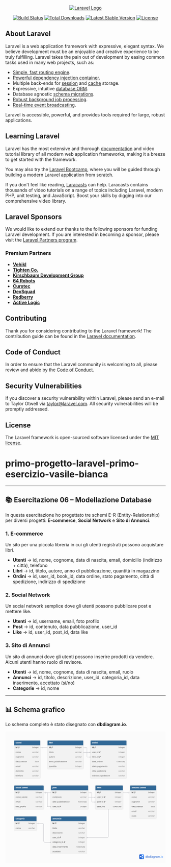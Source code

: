 <p align="center"><a href="https://laravel.com" target="_blank"><img src="https://raw.githubusercontent.com/laravel/art/master/logo-lockup/5%20SVG/2%20CMYK/1%20Full%20Color/laravel-logolockup-cmyk-red.svg" width="400" alt="Laravel Logo"></a></p>

<p align="center">
<a href="https://github.com/laravel/framework/actions"><img src="https://github.com/laravel/framework/workflows/tests/badge.svg" alt="Build Status"></a>
<a href="https://packagist.org/packages/laravel/framework"><img src="https://img.shields.io/packagist/dt/laravel/framework" alt="Total Downloads"></a>
<a href="https://packagist.org/packages/laravel/framework"><img src="https://img.shields.io/packagist/v/laravel/framework" alt="Latest Stable Version"></a>
<a href="https://packagist.org/packages/laravel/framework"><img src="https://img.shields.io/packagist/l/laravel/framework" alt="License"></a>
</p>

## About Laravel

Laravel is a web application framework with expressive, elegant syntax. We believe development must be an enjoyable and creative experience to be truly fulfilling. Laravel takes the pain out of development by easing common tasks used in many web projects, such as:

- [Simple, fast routing engine](https://laravel.com/docs/routing).
- [Powerful dependency injection container](https://laravel.com/docs/container).
- Multiple back-ends for [session](https://laravel.com/docs/session) and [cache](https://laravel.com/docs/cache) storage.
- Expressive, intuitive [database ORM](https://laravel.com/docs/eloquent).
- Database agnostic [schema migrations](https://laravel.com/docs/migrations).
- [Robust background job processing](https://laravel.com/docs/queues).
- [Real-time event broadcasting](https://laravel.com/docs/broadcasting).

Laravel is accessible, powerful, and provides tools required for large, robust applications.

## Learning Laravel

Laravel has the most extensive and thorough [documentation](https://laravel.com/docs) and video tutorial library of all modern web application frameworks, making it a breeze to get started with the framework.

You may also try the [Laravel Bootcamp](https://bootcamp.laravel.com), where you will be guided through building a modern Laravel application from scratch.

If you don't feel like reading, [Laracasts](https://laracasts.com) can help. Laracasts contains thousands of video tutorials on a range of topics including Laravel, modern PHP, unit testing, and JavaScript. Boost your skills by digging into our comprehensive video library.

## Laravel Sponsors

We would like to extend our thanks to the following sponsors for funding Laravel development. If you are interested in becoming a sponsor, please visit the [Laravel Partners program](https://partners.laravel.com).

### Premium Partners

- **[Vehikl](https://vehikl.com)**
- **[Tighten Co.](https://tighten.co)**
- **[Kirschbaum Development Group](https://kirschbaumdevelopment.com)**
- **[64 Robots](https://64robots.com)**
- **[Curotec](https://www.curotec.com/services/technologies/laravel)**
- **[DevSquad](https://devsquad.com/hire-laravel-developers)**
- **[Redberry](https://redberry.international/laravel-development)**
- **[Active Logic](https://activelogic.com)**

## Contributing

Thank you for considering contributing to the Laravel framework! The contribution guide can be found in the [Laravel documentation](https://laravel.com/docs/contributions).

## Code of Conduct

In order to ensure that the Laravel community is welcoming to all, please review and abide by the [Code of Conduct](https://laravel.com/docs/contributions#code-of-conduct).

## Security Vulnerabilities

If you discover a security vulnerability within Laravel, please send an e-mail to Taylor Otwell via [taylor@laravel.com](mailto:taylor@laravel.com). All security vulnerabilities will be promptly addressed.

## License

The Laravel framework is open-sourced software licensed under the [MIT license](https://opensource.org/licenses/MIT).
# primo-progetto-laravel-primo-esercizio-vasile-bianca
---

## 📚 Esercitazione 06 – Modellazione Database

In questa esercitazione ho progettato tre schemi E-R (Entity-Relationship) per diversi progetti: **E-commerce**, **Social Network** e **Sito di Annunci**.

### 1. E-commerce
Un sito per una piccola libreria in cui gli utenti registrati possono acquistare libri.

- **Utenti** → id, nome, cognome, data di nascita, email, domicilio (indirizzo + città), telefono  
- **Libri** → id, titolo, autore, anno di pubblicazione, quantità in magazzino  
- **Ordini** → id, user_id, book_id, data ordine, stato pagamento, città di spedizione, indirizzo di spedizione  

### 2. Social Network
Un social network semplice dove gli utenti possono pubblicare post e mettere like.

- **Utenti** → id, username, email, foto profilo  
- **Post** → id, contenuto, data pubblicazione, user_id  
- **Like** → id, user_id, post_id, data like  

### 3. Sito di Annunci
Un sito di annunci dove gli utenti possono inserire prodotti da vendere. Alcuni utenti hanno ruolo di revisore.

- **Utenti** → id, nome, cognome, data di nascita, email, ruolo  
- **Annunci** → id, titolo, descrizione, user_id, categoria_id, data inserimento, accettato (si/no)  
- **Categorie** → id, nome  

---

## 📊 Schema grafico

Lo schema completo è stato disegnato con **dbdiagram.io**.

![Schema Database](docs/schema_db.png)
